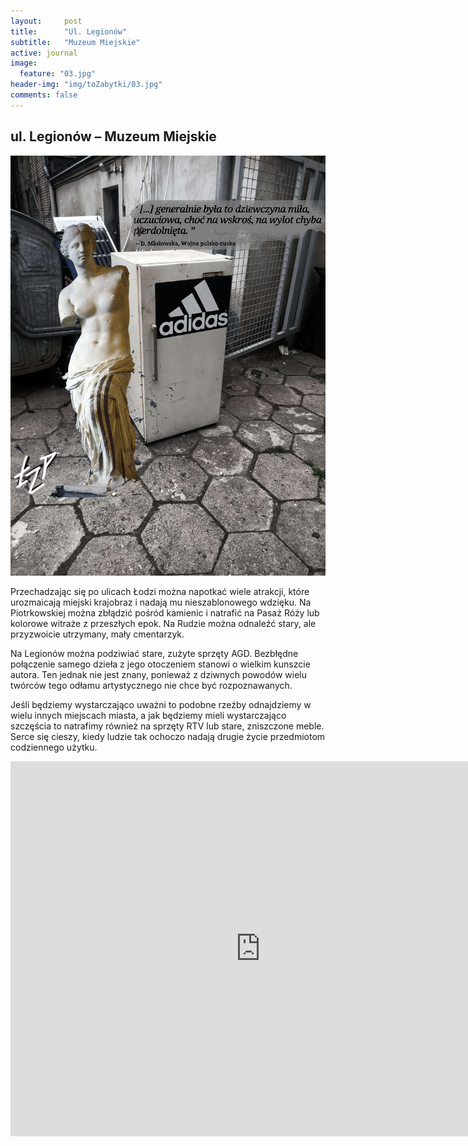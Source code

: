 ```yaml
---
layout:     post
title:      "Ul. Legionów"
subtitle:   "Muzeum Miejskie"
active: journal
image:
  feature: "03.jpg"
header-img: "img/toZabytki/03.jpg"
comments: false
---
```


## ul. Legionów – Muzeum Miejskie

![03](../../img/toZabytki/03.jpg)

<p>
Przechadzając się po ulicach Łodzi można napotkać wiele atrakcji, które urozmaicają miejski krajobraz i nadają mu nieszablonowego wdzięku. Na Piotrkowskiej można zbłądzić pośród kamienic i natrafić na Pasaż Róży lub kolorowe witraże z przeszłych epok. Na Rudzie można odnaleźć stary, ale przyzwoicie utrzymany, mały cmentarzyk.</p>
<p>
Na Legionów można podziwiać stare, zużyte sprzęty AGD. Bezbłędne połączenie samego dzieła z jego otoczeniem stanowi o wielkim kunszcie autora. Ten jednak nie jest znany, ponieważ z dziwnych powodów wielu twórców tego odłamu artystycznego nie chce być rozpoznawanych.</p>
<p>
Jeśli będziemy wystarczająco uważni to podobne rzeźby odnajdziemy w wielu innych miejscach miasta, a jak będziemy mieli wystarczająco szczęścia to natrafimy również na sprzęty RTV lub stare, zniszczone meble. Serce się cieszy, kiedy ludzie tak ochoczo nadają drugie życie przedmiotom codziennego użytku.
</p>

<iframe src="https://www.google.com/maps/embed?pb=!1m18!1m12!1m3!1d2468.8130931649234!2d19.437603900000003!3d51.77302400000001!2m3!1f0!2f0!3f0!3m2!1i1024!2i768!4f13.1!3m3!1m2!1s0x471bcacc6dadf02f%3A0xcadc8d71ea187952!2zTGVnaW9uw7N3LCA5MC0wMDEgxYHDs2TFug!5e0!3m2!1sen!2spl!4v1653512129446!5m2!1sen!2spl" width="800" height="600" style="border:0;" allowfullscreen="" loading="lazy" referrerpolicy="no-referrer-when-downgrade"></iframe>
